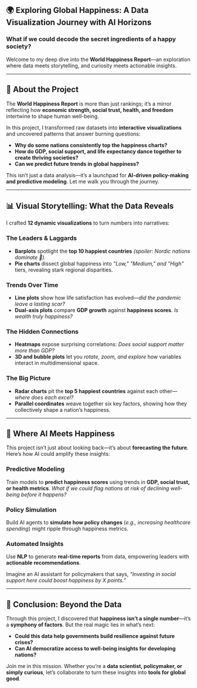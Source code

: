 ## 🌍 Exploring Global Happiness: A Data Visualization Journey with AI Horizons

### What if we could decode the secret ingredients of a happy society?
Welcome to my deep dive into the **World Happiness Report**—an exploration where data meets storytelling, and curiosity meets actionable insights.

---

## 🚀 About the Project
The **World Happiness Report** is more than just rankings; it’s a mirror reflecting how **economic strength, social trust, health, and freedom** intertwine to shape human well-being. 

In this project, I transformed raw datasets into **interactive visualizations** and uncovered patterns that answer burning questions:

- **Why do some nations consistently top the happiness charts?**
- **How do GDP, social support, and life expectancy dance together to create thriving societies?**
- **Can we predict future trends in global happiness?**

This isn’t just a data analysis—it’s a launchpad for **AI-driven policy-making and predictive modeling**. Let me walk you through the journey.

---

## 📊 Visual Storytelling: What the Data Reveals
I crafted **12 dynamic visualizations** to turn numbers into narratives:

### **The Leaders & Laggards**
- **Barplots** spotlight the **top 10 happiest countries** *(spoiler: Nordic nations dominate 🌟).*
- **Pie charts** dissect global happiness into _"Low," "Medium," and "High"_ tiers, revealing stark regional disparities.

### **Trends Over Time**
- **Line plots** show how life satisfaction has evolved—_did the pandemic leave a lasting scar?_
- **Dual-axis plots** compare **GDP growth** against **happiness scores**. _Is wealth truly happiness?_

### **The Hidden Connections**
- **Heatmaps** expose surprising correlations: _Does social support matter more than GDP?_
- **3D and bubble plots** let you _rotate, zoom, and explore_ how variables interact in multidimensional space.

### **The Big Picture**
- **Radar charts** pit the **top 5 happiest countries** against each other—_where does each excel?_
- **Parallel coordinates** weave together six key factors, showing how they collectively shape a nation’s happiness.

---

## 🤖 Where AI Meets Happiness
This project isn’t just about looking back—it’s about **forecasting the future**. Here’s how AI could amplify these insights:

### **Predictive Modeling**
Train models to **predict happiness scores** using trends in **GDP, social trust, or health metrics**. _What if we could flag nations at risk of declining well-being before it happens?_

### **Policy Simulation**
Build AI agents to **simulate how policy changes** (_e.g., increasing healthcare spending_) might ripple through happiness metrics.

### **Automated Insights**
Use **NLP** to generate **real-time reports** from data, empowering leaders with **actionable recommendations**.

Imagine an AI assistant for policymakers that says, _“Investing in social support here could boost happiness by X points.”_

---

## 🔮 Conclusion: Beyond the Data
Through this project, I discovered that **happiness isn’t a single number**—it’s a **symphony of factors**. But the real magic lies in what’s next:

- **Could this data help governments build resilience against future crises?**
- **Can AI democratize access to well-being insights for developing nations?**

Join me in this mission. Whether you’re a **data scientist, policymaker, or simply curious**, let’s collaborate to turn these insights into **tools for global good**.